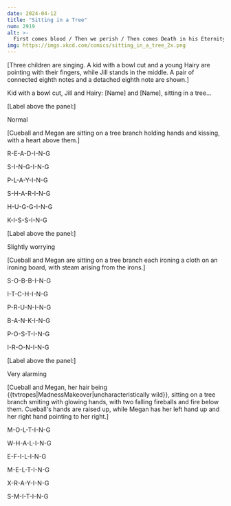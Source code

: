 ```yaml
---
date: 2024-04-12
title: "Sitting in a Tree"
num: 2919
alt: >-
  First comes blood / Then we perish / Then comes Death in his Eternity Carriage.
img: https://imgs.xkcd.com/comics/sitting_in_a_tree_2x.png
---
```

[Three children are singing. A kid with a bowl cut and a young Hairy are pointing with their fingers, while Jill stands in the middle. A pair of connected eighth notes and a detached eighth note are shown.]

Kid with a bowl cut, Jill and Hairy: [Name] and [Name], sitting in a tree...

[Label above the panel:]

Normal

[Cueball and Megan are sitting on a tree branch holding hands and kissing, with a heart above them.]

R-E-A-D-I-N-G

S-I-N-G-I-N-G

P-L-A-Y-I-N-G

S-H-A-R-I-N-G

H-U-G-G-I-N-G

K-I-S-S-I-N-G

[Label above the panel:]

Slightly worrying

[Cueball and Megan are sitting on a tree branch each ironing a cloth on an ironing board, with steam arising from the irons.]

S-O-B-B-I-N-G

I-T-C-H-I-N-G

P-R-U-N-I-N-G

B-A-N-K-I-N-G

P-O-S-T-I-N-G

I-R-O-N-I-N-G

[Label above the panel:]

Very alarming

[Cueball and Megan, her hair being {{tvtropes|MadnessMakeover|uncharacteristically wild}}, sitting on a tree branch smiting with glowing hands, with two falling fireballs and fire below them. Cueball's hands are raised up, while Megan has her left hand up and her right hand pointing to her right.]

M-O-L-T-I-N-G

W-H-A-L-I-N-G

E-F-I-L-I-N-G

M-E-L-T-I-N-G

X-R-A-Y-I-N-G

S-M-I-T-I-N-G